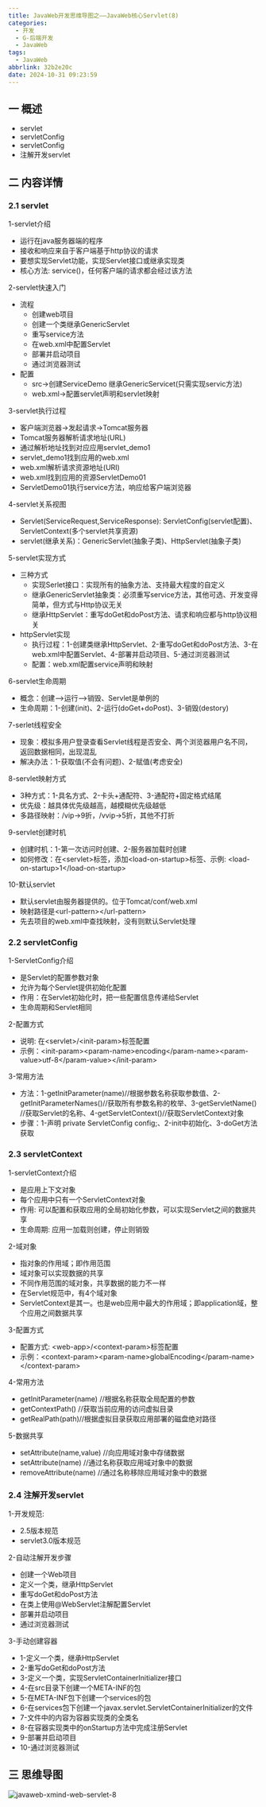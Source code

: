 ```yaml
---
title: JavaWeb开发思维导图之——JavaWeb核心Servlet(8)
categories:
  - 开发
  - G-后端开发
  - JavaWeb
tags:
  - JavaWeb
abbrlink: 32b2e20c
date: 2024-10-31 09:23:59
---
```

## 一 概述

* servlet
* servletConfig
* servletConfig
* 注解开发servlet

<!--more-->

## 二 内容详情

### 2.1  servlet

1-servlet介绍

* 运行在java服务器端的程序
* 接收和响应来自于客户端基于http协议的请求
* 要想实现Servlet功能，实现Servlet接口或继承实现类
* 核心方法: service()，任何客户端的请求都会经过该方法

2-servlet快速入门

* 流程
  - 创建web项目
  - 创建一个类继承GenericServlet
  - 重写service方法
  - 在web.xml中配置Servlet
  - 部署并启动项目
  - 通过浏览器测试
* 配置
  - src->创建ServiceDemo 继承GenericServicet(只需实现servic方法)
  - web.xml->配置servlet声明和servlet映射

3-servlet执行过程

* 客户端浏览器->发起请求->Tomcat服务器
* Tomcat服务器解析请求地址(URL)
* 通过解析地址找到对应应用servlet_demo1
* servlet_demo1找到应用的web.xml
* web.xml解析请求资源地址(URI)
* web.xml找到应用的资源ServletDemo01
* ServletDemo01执行service方法，响应给客户端浏览器

4-servlet关系视图

* Servlet(ServiceRequest,ServiceResponse): ServletConfig(servlet配置)、ServletContext(多个servlet共享资源)
* servlet(继承关系)：GenericServlet(抽象子类)、HttpServlet(抽象子类)

5-servlet实现方式

* 三种方式
  - 实现Serlet接口：实现所有的抽象方法、支持最大程度的自定义
  - 继承GenericServlet抽象类：必须重写service方法，其他可选、开发变得简单，但方式与Http协议无关
  - 继承HttpServlet：重写doGet和doPost方法、请求和响应都与http协议相关
* httpServlet实现
  - 执行过程：1-创建类继承HttpServlet、2-重写doGet和doPost方法、3-在web.xml中配置Servlet、4-部署并启动项目、5-通过浏览器测试
  - 配置：web.xml配置service声明和映射

6-servlet生命周期

* 概念：创建—>运行—>销毁、Servlet是单例的
* 生命周期：1-创建(init)、2-运行(doGet+doPost)、3-销毁(destory)

7-serlet线程安全

* 现象：模拟多用户登录查看Servlet线程是否安全、两个浏览器用户名不同，返回数据相同，出现混乱
* 解决办法：1-获取值(不会有问题)、2-赋值(考虑安全)

8-servlet映射方式

* 3种方式：1-具名方式、2-卡头+通配符、3-通配符+固定格式结尾
* 优先级：越具体优先级越高，越模糊优先级越低
* 多路径映射：/vip->9折，/vvip->5折，其他不打折

9-servlet创建时机

* 创建时机：1-第一次访问时创建、2-服务器加载时创建
* 如何修改：在\<servlet>标签，添加\<load-on-startup>标签、示例: \<load-on-startup>1\</load-on-startup>

10-默认servlet

* 默认servlet由服务器提供的。位于Tomcat/conf/web.xml
* 映射路径是\<url-pattern>\</url-pattern>
* 先去项目的web.xml中查找映射，没有则默认Servlet处理

### 2.2 servletConfig

1-ServletConfig介绍

* 是Servlet的配置参数对象
* 允许为每个Servlet提供初始化配置
* 作用：在Servlet初始化时，把一些配置信息传递给Servlet
* 生命周期和Servlet相同

2-配置方式

* 说明: 在\<servlet>/\<init-param>标签配置
* 示例：\<init-param>\<param-name>encoding\</param-name>\<param-value>utf-8\</param-value>\</init-param>

3-常用方法

* 方法：1-getInitParameter(name)//根据参数名称获取参数值、2-getInitParameterNames()//获取所有参数名称的枚举、3-getServletName() //获取Servlet的名称、4-getServletContext()//获取ServletContext对象
* 步骤：1-声明 private ServletConfig config;、2-init中初始化、3-doGet方法获取

### 2.3 servletContext

1-servletContext介绍

* 是应用上下文对象
* 每个应用中只有一个ServletContext对象
* 作用: 可以配置和获取应用的全局初始化参数，可以实现Servlet之间的数据共享
* 生命周期: 应用一加载则创建，停止则销毁

2-域对象

* 指对象的作用域；即作用范围
* 域对象可以实现数据的共享
* 不同作用范围的域对象，共享数据的能力不一样
* 在Servlet规范中，有4个域对象
* ServletContext是其一。也是web应用中最大的作用域；即application域，整个应用之间数据共享

3-配置方式

* 配置方式: \<web-app>/\<context-param>标签配置
* 示例：\<context-param>\<param-name>globalEncoding\</param-name>\</context-param>

4-常用方法

* getInitParameter(name) //根据名称获取全局配置的参数
* getContextPath() //获取当前应用的访问虚拟目录
* getRealPath(path)//根据虚拟目录获取应用部署的磁盘绝对路径

5-数据共享

* setAttribute(name,value) //向应用域对象中存储数据
* setAttribute(name) //通过名称获取应用域对象中的数据
* removeAttribute(name) //通过名称移除应用域对象中的数据

### 2.4 注解开发servlet

1-开发规范: 

* 2.5版本规范
* servlet3.0版本规范

2-自动注解开发步骤

* 创建一个Web项目
* 定义一个类，继承HttpServlet
* 重写doGet和doPost方法
* 在类上使用@WebServlet注解配置Servlet
* 部署并启动项目
* 通过浏览器测试

3-手动创建容器

* 1-定义一个类，继承HttpServlet
* 2-重写doGet和doPost方法
* 3-定义一个类，实现ServletContainerInitializer接口
* 4-在src目录下创建一个META-INF的包
* 5-在META-INF包下创建一个services的包
* 6-在services包下创建一个javax.servlet.ServletContainerInitializer的文件
* 7-文件中的内容为容器实现类的全类名
* 8-在容器实现类中的onStartup方法中完成注册Servlet
* 9-部署并启动项目
* 10-通过浏览器测试

## 三 思维导图

![javaweb-xmind-web-servlet-8][1]



[1]:https://cdn.jsdelivr.net/gh/PGzxc/CDN/blog-java/javaweb-xmind-web-servlet-8.png